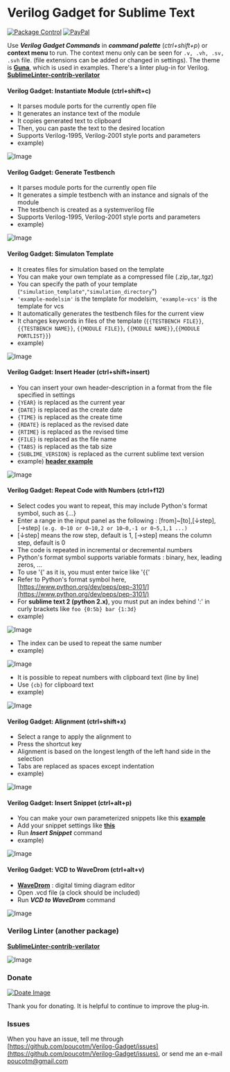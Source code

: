# Verilog Gadget for Sublime Text

[![Package Control](https://img.shields.io/packagecontrol/dt/Verilog%20Gadget?logo=github&color=FF1919)][PKG]
[![PayPal](https://img.shields.io/badge/paypal-donate-blue.svg)][PM]

Use __*Verilog Gadget Commands*__ in __*command palette*__ (*ctrl+shift+p*) or __context menu__ to run.
The context menu only can be seen for `.v, .vh, .sv, .svh` file.
(file extensions can be added or changed in settings). The theme is [__Guna__](https://packagecontrol.io/packages/Guna), which is used in examples.
There's a linter plug-in for Verilog. [__SublimeLinter-contrib-verilator__](https://packagecontrol.io/packages/SublimeLinter-contrib-verilator)

#### Verilog Gadget: Instantiate Module (ctrl+shift+c)

 * It parses module ports for the currently open file
 * It generates an instance text of the module
 * It copies generated text to clipboard
 * Then, you can paste the text to the desired location
 * Supports Verilog-1995, Verilog-2001 style ports and parameters
 * example)

![Image][S1]

#### Verilog Gadget: Generate Testbench

 * It parses module ports for the currently open file
 * It generates a simple testbench with an instance and signals of the module
 * The testbench is created as a systemverilog file
 * Supports Verilog-1995, Verilog-2001 style ports and parameters
 * example)

![Image][S2]

#### Verilog Gadget: Simulaton Template

 * It creates files for simulation based on the template
 * You can make your own template as a compressed file (.zip,.tar,.tgz)
 * You can specify the path of your template (`"simulation_template"`,`"simulation_directory`")
 * `'example-modelsim'` is the template for modelsim, `'example-vcs'` is the template for vcs
 * It automatically generates the testbench files for the current view
 * It changes keywords in files of the template (`{{TESTBENCH FILE}}`, `{{TESTBENCH NAME}}`, `{{MODULE FILE}}`, `{{MODULE NAME}}`,`{{MODULE PORTLIST}}`)
 * example)

![Image][G1]

#### Verilog Gadget: Insert Header (ctrl+shift+insert)

 * You can insert your own header-description in a format from the file specified in settings
 * `{YEAR}` is replaced as the current year
 * `{DATE}` is replaced as the create date
 * `{TIME}` is replaced as the create time
 * `{RDATE}` is replaced as the revised date
 * `{RTIME}` is replaced as the revised time
 * `{FILE}` is replaced as the file name
 * `{TABS}` is replaced as the tab size
 * `{SUBLIME_VERSION}` is replaced as the current sublime text version
 * example) [__header example__][L3]

![Image][S8]

#### Verilog Gadget: Repeat Code with Numbers (ctrl+f12)

 * Select codes you want to repeat, this may include Python's format symbol, such as {...}
 * Enter a range in the input panel as the following : [from]~[to],[↓step],[→step]
	  ``(e.g. 0~10 or 0~10,2 or 10~0,-1 or 0~5,1,1 ...)``
 * [↓step] means the row step, default is 1, [→step] means the column step, default is 0
 * The code is repeated in incremental or decremental numbers
 * Python's format symbol supports variable formats : binary, hex, leading zeros, ...
 * To use '{' as it is, you must enter twice like '{{'
 * Refer to Python's format symbol here, [https://www.python.org/dev/peps/pep-3101/](https://www.python.org/dev/peps/pep-3101/)
 * For **sublime text 2 (python 2.x)**, you must put an index behind ':' in curly brackets like `foo {0:5b} bar {1:3d}`
 * example)

![Image][S3]

 * The index can be used to repeat the same number
 * example)

![Image][S6]

 * It is possible to repeat numbers with clipboard text (line by line)
 * Use ``{cb}`` for clipboard text
 * example)

![Image][S5]

#### Verilog Gadget: Alignment (ctrl+shift+x)

 * Select a range to apply the alignment to
 * Press the shortcut key
 * Alignment is based on the longest length of the left hand side in the selection
 * Tabs are replaced as spaces except indentation
 * example)

![Image][S4]

#### Verilog Gadget: Insert Snippet (ctrl+alt+p)

 * You can make your own parameterized snippets like this [__example__][L1]
 * Add your snippet settings like [__this__][L2]
 * Run __*Insert Snippet*__ command
 * example)

![Image][S7]

#### Verilog Gadget: VCD to WaveDrom (ctrl+alt+v)

 * [__WaveDrom__][L4] : digital timing diagram editor
 * Open .vcd file (a clock should be included)
 * Run __*VCD to WaveDrom*__ command

![Image][S9]

### Verilog Linter (another package)

[__SublimeLinter-contrib-verilator__](https://packagecontrol.io/packages/SublimeLinter-contrib-verilator)

![Image](https://raw.githubusercontent.com/poucotm/Links/master/image/SublimeLinter-Contrib-Verilator/vl-cap.gif)

### Donate

[![Doate Image](https://raw.githubusercontent.com/poucotm/Links/master/image/PayPal/donate-paypal.png)][PM]

Thank you for donating. It is helpful to continue to improve the plug-in.

### Issues

When you have an issue, tell me through [https://github.com/poucotm/Verilog-Gadget/issues](https://github.com/poucotm/Verilog-Gadget/issues), or send me an e-mail poucotm@gmail.com

[S1]:https://raw.githubusercontent.com/poucotm/Links/master/image/Verilog-Gadget/vg-inst.gif
[S2]:https://raw.githubusercontent.com/poucotm/Links/master/image/Verilog-Gadget/vg-tbg.gif
[S3]:https://raw.githubusercontent.com/poucotm/Links/master/image/Verilog-Gadget/vg-rep.gif
[S4]:https://raw.githubusercontent.com/poucotm/Links/master/image/Verilog-Gadget/vg-aln.gif
[S5]:https://raw.githubusercontent.com/poucotm/Links/master/image/Verilog-Gadget/vg-rep-clip.gif
[S6]:https://raw.githubusercontent.com/poucotm/Links/master/image/Verilog-Gadget/vg-rep-idx.gif
[S7]:https://raw.githubusercontent.com/poucotm/Links/master/image/Verilog-Gadget/vg-snippet.gif
[S8]:https://raw.githubusercontent.com/poucotm/Links/master/image/Verilog-Gadget/vg-header.gif
[S9]:https://raw.githubusercontent.com/poucotm/Links/master/image/Verilog-Gadget/wavdrom.png
[G1]:https://raw.githubusercontent.com/poucotm/Links/master/image/Verilog-Gadget/vg-sim.gif
[L1]:https://github.com/poucotm/Verilog-Gadget/blob/master/template/verilog_cplxm.v
[L2]:https://github.com/poucotm/Verilog-Gadget/blob/master/Verilog%20Gadget.sublime-settings
[L3]:https://github.com/poucotm/Verilog-Gadget/blob/master/template/verilog_header.v
[L4]:https://wavedrom.com
[PP]:https://www.paypal.com/cgi-bin/webscr?cmd=_s-xclick&hosted_button_id=89YVNDSC7DZHQ "PayPal"
[PM]:https://www.paypal.me/poucotm/1.0 "PayPal"
[PKG]:https://packagecontrol.io/packages/Verilog%20Gadget "Verilog Gadget"
